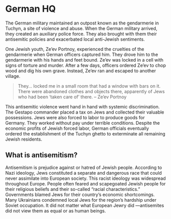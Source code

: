 # German HQ

The German military maintained an outpost known as the gendarmerie in Tuchyn, a site of violence and abuse. When the German military arrived, they created an auxiliary police force. They also brought with them their antisemitic policies and exacerbated local anti-Jewish sentiments. 

One Jewish youth, Ze’ev Portnoy, experienced the cruelties of the gendarmerie when German officers captured him. They drove him to the gendarmerie with his hands and feet bound. Ze’ev was locked in a cell with signs of torture and murder. After a few days, officers ordered Ze’ev to chop wood and dig his own grave. Instead, Ze’ev ran and escaped to another village. 

> They… locked me in a small room that had a window with bars on it. There were abandoned clothes and objects there, apparently of Jews who had been ‘taken care of’ there.
– Ze’ev Portnoy

This antisemitic violence went hand in hand with systemic discrimination. The Gestapo commander placed a tax on Jews and collected their valuable possessions. Jews were also forced to labor to produce goods for Germany. They worked without pay under terrible conditions. Despite the economic profits of Jewish forced labor, German officials eventually ordered the establishment of the Tuchyn ghetto to exterminate all remaining Jewish residents.

## What is antisemitism?

Antisemitism is prejudice against or hatred of Jewish people. According to Nazi ideology, Jews constituted a separate and dangerous race that could never assimilate into European society. This racist ideology was widespread throughout Europe. People often feared and scapegoated Jewish people for their religious beliefs and their so-called “racial characteristics.” Governments blamed Jews for their country’s economic shortcomings. Many Ukrainians condemned local Jews for the region’s hardship under Soviet occupation. It did not matter what European Jewry did —antisemites did not view them as equal or as human beings.